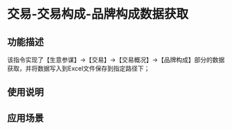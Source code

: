 # 交易-交易构成-品牌构成数据获取
## 功能描述
该指令实现了【生意参谋】->【交易】->【交易概况】->【品牌构成】部分的数据获取，并将数据写入到Excel文件保存到指定路径下；
## 使用说明
## 应用场景
